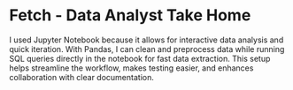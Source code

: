 # Fetch - Data Analyst Take Home

I used Jupyter Notebook because it allows for interactive data analysis and quick iteration. With Pandas, I can clean and preprocess data while running SQL queries directly in the notebook for fast data extraction. This setup helps streamline the workflow, makes testing easier, and enhances collaboration with clear documentation.
